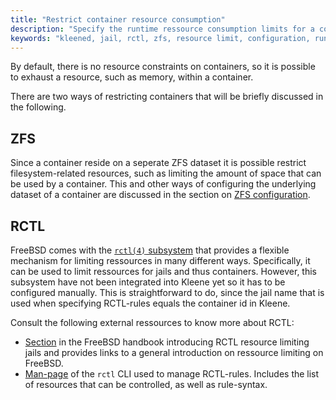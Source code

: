 ```yaml
---
title: "Restrict container resource consumption"
description: "Specify the runtime ressource consumption limits for a container"
keywords: "kleened, jail, rctl, zfs, resource limit, configuration, runtime"
---
```


By default, there is no resource constraints on containers, so it is possible
to exhaust a resource, such as memory, within a container.

There are two ways of restricting containers that will be briefly discussed
in the following.

## ZFS

Since a container reside on a seperate ZFS dataset it is possible restrict
filesystem-related resources, such as limiting the amount of space that can be
used by a container. This and other ways of configuring the underlying dataset
of a container are discussed in the section on [ZFS configuration](/engine/zfs).

## RCTL

FreeBSD comes with the [`rctl(4)` subsystem](https://man.freebsd.org/cgi/man.cgi?query=rctl&sektion=4)
that provides a flexible mechanism for limiting ressources in many different
ways. Specifically, it can be used to limit ressources for jails and thus
containers. However, this subsystem have not been integrated into Kleene yet so
it has to be configured manually. This is straightforward to do, since the jail name
that is used when specifying RCTL-rules equals the container id in Kleene.

Consult the following external ressources to know more about RCTL:

- [Section](https://docs.freebsd.org/en/books/handbook/jails/#jail-resource-limits)
  in the FreeBSD handbook introducing RCTL resource limiting jails and provides
  links to a general introduction on ressource limiting on FreeBSD.
- [Man-page](https://man.freebsd.org/cgi/man.cgi?query=rctl&sektion=8)
  of the `rctl` CLI used to manage RCTL-rules. Includes the list of resources
  that can be controlled, as well as rule-syntax.
